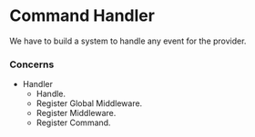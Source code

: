 # Command Handler
We have to build a system to handle
any event for the provider.

### Concerns
* Handler
  * Handle.
  * Register Global Middleware.
  * Register Middleware.
  * Register Command.
